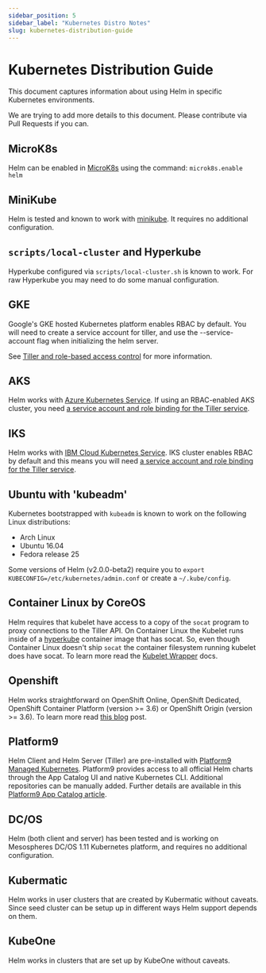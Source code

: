 ```yaml
---
sidebar_position: 5
sidebar_label: "Kubernetes Distro Notes"
slug: kubernetes-distribution-guide
---
```


# Kubernetes Distribution Guide

This document captures information about using Helm in specific Kubernetes
environments.

We are trying to add more details to this document. Please contribute via Pull
Requests if you can.

## MicroK8s

Helm can be enabled in [MicroK8s](https://microk8s.io) using the command: `microk8s.enable helm`

## MiniKube

Helm is tested and known to work with [minikube](https://github.com/kubernetes/minikube).
It requires no additional configuration.

## `scripts/local-cluster` and Hyperkube

Hyperkube configured via `scripts/local-cluster.sh` is known to work. For raw
Hyperkube you may need to do some manual configuration.

## GKE

Google's GKE hosted Kubernetes platform enables RBAC by default. You will need to create a service account for tiller, and use the --service-account flag when initializing the helm server.

See [Tiller and role-based access control](https://docs.helm.sh/using_helm/#role-based-access-control) for more information.

## AKS

Helm works with [Azure Kubernetes Service](https://docs.microsoft.com/en-us/azure/aks/kubernetes-helm). If using an RBAC-enabled AKS cluster, you need [a service account and role binding for the Tiller service](https://docs.microsoft.com/en-us/azure/aks/kubernetes-helm#create-a-service-account).

## IKS

Helm works with [IBM Cloud Kubernetes Service](https://cloud.ibm.com/docs/containers?topic=containers-getting-started). IKS cluster enables RBAC by default and this means you will need [a service account and role binding for the Tiller service](https://cloud.ibm.com/docs/containers?topic=containers-helm#public_helm_install).

## Ubuntu with 'kubeadm'

Kubernetes bootstrapped with `kubeadm` is known to work on the following Linux
distributions:

- Arch Linux
- Ubuntu 16.04
- Fedora release 25

Some versions of Helm (v2.0.0-beta2) require you to `export KUBECONFIG=/etc/kubernetes/admin.conf`
or create a `~/.kube/config`.

## Container Linux by CoreOS

Helm requires that kubelet have access to a copy of the `socat` program to proxy connections to the Tiller API. On Container Linux the Kubelet runs inside of a [hyperkube](https://github.com/kubernetes/kubernetes/tree/master/cluster/images/hyperkube) container image that has socat. So, even though Container Linux doesn't ship `socat` the container filesystem running kubelet does have socat. To learn more read the [Kubelet Wrapper](https://coreos.com/kubernetes/docs/latest/kubelet-wrapper.html) docs.

## Openshift

Helm works straightforward on OpenShift Online, OpenShift Dedicated, OpenShift Container Platform (version >= 3.6) or OpenShift Origin (version >= 3.6). To learn more read [this blog](https://blog.openshift.com/getting-started-helm-openshift/) post.

## Platform9

Helm Client and Helm Server (Tiller) are pre-installed with [Platform9 Managed Kubernetes](https://platform9.com/managed-kubernetes/?utm_source=helm_distro_notes). Platform9 provides access to all official Helm charts through the App Catalog UI and native Kubernetes CLI. Additional repositories can be manually added. Further details are available in this [Platform9 App Catalog article](https://platform9.com/support/deploying-kubernetes-apps-platform9-managed-kubernetes/?utm_source=helm_distro_notes).

## DC/OS

Helm (both client and server) has been tested and is working on Mesospheres DC/OS 1.11 Kubernetes platform, and requires
no additional configuration.

## Kubermatic

Helm works in user clusters that are created by Kubermatic without caveats. Since seed cluster can be setup up in different ways Helm support depends on them.

## KubeOne

Helm works in clusters that are set up by KubeOne without caveats.
